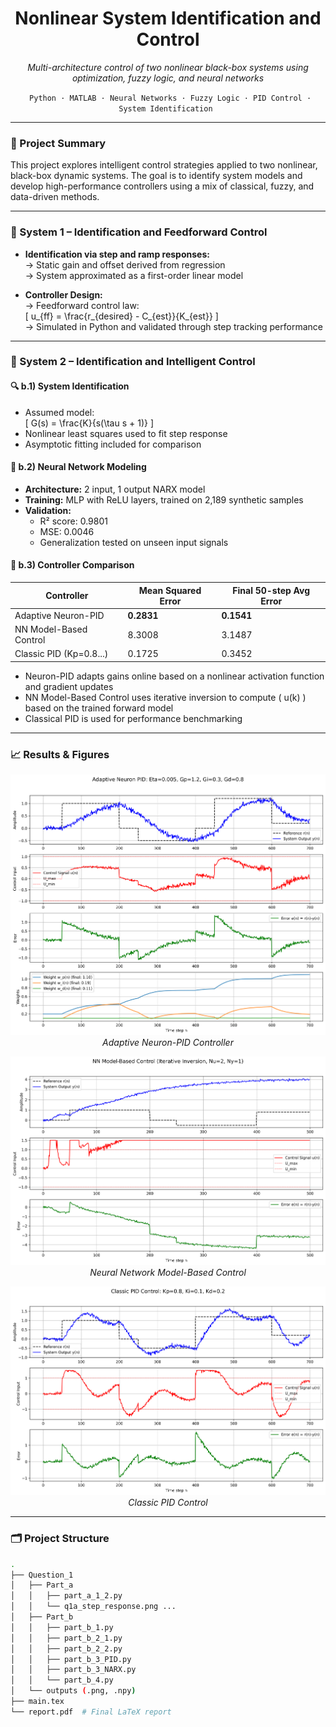 <h1 align="center">Nonlinear System Identification and Control</h1>

<p align="center">
  <em>Multi-architecture control of two nonlinear black-box systems using optimization, fuzzy logic, and neural networks</em>
</p>

<div align="center">
  <code> Python · MATLAB · Neural Networks · Fuzzy Logic · PID Control · System Identification </code>
</div>

---

### 📌 Project Summary

This project explores intelligent control strategies applied to two nonlinear, black-box dynamic systems. The goal is to identify system models and develop high-performance controllers using a mix of classical, fuzzy, and data-driven methods.

---

### 🧩 System 1 – Identification and Feedforward Control

- **Identification via step and ramp responses:**  
  → Static gain and offset derived from regression  
  → System approximated as a first-order linear model

- **Controller Design:**  
  → Feedforward control law:  
  \[
  u_{ff} = \frac{r_{desired} - C_{est}}{K_{est}}
  \]  
  → Simulated in Python and validated through step tracking performance

---

### 🧠 System 2 – Identification and Intelligent Control

#### 🔍 b.1) System Identification
- Assumed model:  
  \[
  G(s) = \frac{K}{s(\tau s + 1)}
  \]
- Nonlinear least squares used to fit step response  
- Asymptotic fitting included for comparison

#### 🔬 b.2) Neural Network Modeling
- **Architecture:** 2 input, 1 output NARX model  
- **Training:** MLP with ReLU layers, trained on 2,189 synthetic samples  
- **Validation:**  
  - R² score: 0.9801  
  - MSE: 0.0046  
  - Generalization tested on unseen input signals

#### 🤖 b.3) Controller Comparison

| Controller              | Mean Squared Error | Final 50-step Avg Error |
|------------------------|--------------------|--------------------------|
| Adaptive Neuron-PID    | **0.2831**         | **0.1541**               |
| NN Model-Based Control | 8.3008             | 3.1487                   |
| Classic PID (Kp=0.8...)| 0.1725             | 0.3452                   |

- Neuron-PID adapts gains online based on a nonlinear activation function and gradient updates  
- NN Model-Based Control uses iterative inversion to compute \( u(k) \) based on the trained forward model  
- Classical PID is used for performance benchmarking

---

### 📈 Results & Figures

<p align="center">
  <img src="Question_1/Part_b/q1b3_adaptive_neuron_pid.png" width="700"><br/>
  <em>Adaptive Neuron-PID Controller</em>
</p>

<p align="center">
  <img src="Question_1/Part_b/q1b3_nn_model_based_control.png" width="700"><br/>
  <em>Neural Network Model-Based Control</em>
</p>

<p align="center">
  <img src="Question_1/Part_b/q1b4_classic_pid.png" width="700"><br/>
  <em>Classic PID Control</em>
</p>

---

### 🗂️ Project Structure

```bash
.
├── Question_1
│   ├── Part_a
│   │   ├── part_a_1_2.py
│   │   └── q1a_step_response.png ...
│   ├── Part_b
│   │   ├── part_b_1.py
│   │   ├── part_b_2_1.py
│   │   ├── part_b_2_2.py
│   │   ├── part_b_3_PID.py
│   │   ├── part_b_3_NARX.py
│   │   └── part_b_4.py
│   └── outputs (.png, .npy)
├── main.tex
└── report.pdf  # Final LaTeX report 
